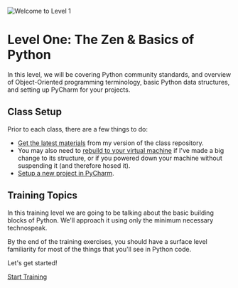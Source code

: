 ![Welcome to Level 1](http://g-ecx.images-amazon.com/images/G/01/DVD/Paramount/detailpages/KungFuPanda/KungFuPnda_M1L.jpg)
# Level One: The Zen & Basics of Python
In this level, we will be covering Python community standards, and overview
of Object-Oriented programming terminology, basic Python data structures, 
and setting up PyCharm for your projects.

## Class Setup
Prior to each class, there are a few things to do:
- [Get the latest materials](../level-0/git-merging-upstream-changes.md) 
from my version of the class repository.  
- You may also need to [rebuild to your virtual machine](../level-0/vagrant-cheatsheet.md) 
if I've made a big change to its structure, or if you powered down your machine 
without suspending it (and therefore hosed it).
- [Setup a new project in PyCharm](../level-0/pycharm-project-setup.md).

## Training Topics
In this training level we are going to be talking about the basic building 
blocks of Python.  We'll approach it using only the minimum necessary 
technospeak.

By the end of the training exercises, you should have a surface level
familiarity for most of the things that you'll see in Python code.

Let's get started!

[Start Training](exercise-1.md)
